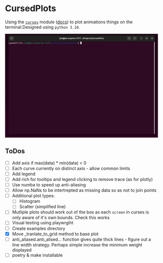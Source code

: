 # CursedPlots

Using the [`curses`](https://docs.python.org/3/howto/curses.html) module ([docs](https://docs.python.org/3/library/curses.html)) to plot animations things on the terminal.Designed using `python 3.10`.

![Example plotting animation](curves.gif)

## ToDos

 - [ ] Add axis if max(data) * min(data) < 0
 - [ ] Each curve currently on distinct axis - allow common limits
 - [ ] Add legend
 - [ ] Add rich for tooltips and legend clicking to remove trace (as for plotly)
 - [ ] Use numba to speed up anti-aliasing
 - [ ] Allow np.NaNs to be intertrepted as missing data so as not to join points
 - [ ] Additional plot types:
     - [ ] Histogram
     - [ ] Scatter (simplified line)
 - [ ] Mutliple plots should work out of the box as each `screen` in curses is only aware of it's own bounds. Check this works
 - [ ] Visual testing using playwrgiht
 - [ ] Create examples directory
 - [x] Move _tranlate_to_grid method to base plot
 - [ ] anti_aliased.anti_alised... function gives quite thick lines - figure out a line width strategy. Perhaps simple increase the minimum weight displayed
 - [ ] poetry & make installable
